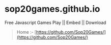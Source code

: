 # sop20games.github.io
Free Javascript Games Play || Embed || Download

> Home :- [https://github.com/Sop20Games/](https://github.com/Sop20Games/)

